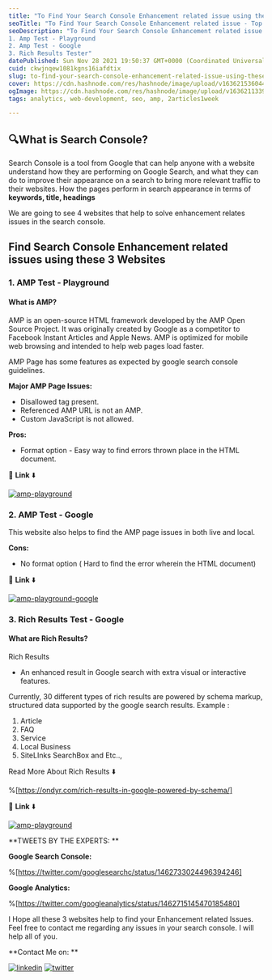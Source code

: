 ```yaml
---
title: "To Find Your Search Console Enhancement related issue using these Top 3 Websites"
seoTitle: "To Find Your Search Console Enhancement related issue - Top 3 Websites"
seoDescription: "To Find Your Search Console Enhancement related issue using these Top 3 Websites
1. Amp Test - Playground
2. Amp Test - Google
3. Rich Results Tester"
datePublished: Sun Nov 28 2021 19:50:37 GMT+0000 (Coordinated Universal Time)
cuid: ckwjnqew1081kgns16iafdtix
slug: to-find-your-search-console-enhancement-related-issue-using-these-top-3-websites
cover: https://cdn.hashnode.com/res/hashnode/image/upload/v1636215360448/SZtZLUmP1.jpeg
ogImage: https://cdn.hashnode.com/res/hashnode/image/upload/v1636211339188/VGU6bWWLb.jpeg
tags: analytics, web-development, seo, amp, 2articles1week

---
```


##  🔍What is Search Console? 
Search Console is a tool from Google that can help anyone with a website understand how they are performing on Google Search, and what they can do to improve their appearance on a search to bring more relevant traffic to their websites. How the pages perform in search appearance in terms of **keywords, title, headings**

We are going to see 4 websites that help to solve enhancement relates issues in the search console.

## Find Search Console Enhancement related issues using these 3 Websites

### 1. AMP Test - Playground
#### What is AMP?
AMP is an open-source HTML framework developed by the AMP Open Source Project. It was originally created by Google as a competitor to Facebook Instant Articles and Apple News. AMP is optimized for mobile web browsing and intended to help web pages load faster.

AMP Page has some features as expected by google search console guidelines.

**Major AMP Page Issues:**

- Disallowed tag present.
- Referenced AMP URL is not an AMP.
- Custom JavaScript is not allowed.

**Pros:**

- Format option - Easy way to find errors thrown place in the HTML document.


🔗 **Link** ⬇️

[![amp-playground](https://img.shields.io/badge/AMP-PLAYGROUND-005AF0?style=for-the-badge&logo=AMP&logoColor=white)](https://playground.amp.dev/)


### 2. AMP Test - Google 

This website also helps to find the AMP page issues in both live and local.

**Cons:**

- No format option ( Hard to find the error wherein the HTML document)


🔗 **Link** ⬇️

[![amp-playground-google](https://img.shields.io/badge/AMP-GOOGLE-34A853?style=for-the-badge&logo=AMP&logoColor=white)](https://search.google.com/test/amp)


### 3. Rich Results Test - Google

#### What are Rich Results?
Rich Results 
- An enhanced result in Google search with extra visual or interactive features.

Currently, 30 different types of rich results are powered by schema markup, structured data supported by the google search results.
Example :

1. Article
2. FAQ
3. Service
4. Local Business
5. SiteLInks SearchBox and Etc..,

Read More About Rich Results ⬇️

%[https://ondyr.com/rich-results-in-google-powered-by-schema/]

🔗 **Link** ⬇️

[![amp-playground](https://img.shields.io/badge/Rich_Result-GOOGLE-458CF5?style=for-the-badge&logo=GOOGLESEARCHCONSOLE&logoColor=white)](https://search.google.com/test/rich-results)




**TWEETS BY THE EXPERTS: **

**Google Search Console:**

%[https://twitter.com/googlesearchc/status/1462733024496394246]


**Google Analytics:**

%[https://twitter.com/googleanalytics/status/1462715145470185480]

I Hope all these 3 websites help to find your Enhancement related Issues.
Feel free to contact me regarding any issues in your search console. I will help all of you.

**Contact Me on: **

[![linkedin](https://img.shields.io/badge/linkedin-0A66C2?style=for-the-badge&logo=linkedin&logoColor=white)](https://www.linkedin.com/in/dhanar98/)
[![twitter](https://img.shields.io/badge/twitter-1DA1F2?style=for-the-badge&logo=twitter&logoColor=white)](https://twitter.com/dhanar98)





